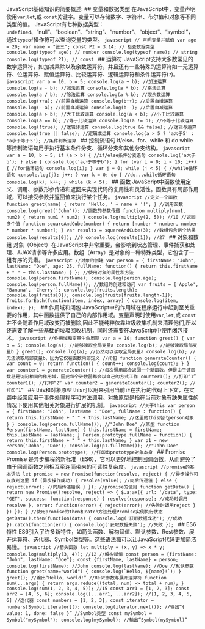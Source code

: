 JavaScript基础知识的简要概述: ## 变量和数据类型 在JavaScript中，变量声明使用`var`,`let`,或 `const`关键字。变量可以存储数字、字符串、布尔值和对象等不同类型的值。 JavaScript有七种数据类型：`undefined`、“null”、“boolean”、“string”、“number”、“object”、“symbol”，通过`typeof`操作符可以查询变量的类型。 ```javascript // 声明变量并赋值 var age = 20; var name = "张三"; const PI = 3.14; // 检查数据类型 console.log(typeof age); // number console.log(typeof name); // string console.log(typeof PI); // const ``` ## 运算符 JavaScript支持大多数常见的数学运算符，如加减乘除以及余数运算符，并且还有一些特殊的运算符如一元运算符、位运算符、赋值运算符、比较运算符、逻辑运算符和条件运算符(`?`)。 ```javascript var a = 10, b = 5; console.log(a + b); //加法运算 console.log(a - b); //减法运算 console.log(a * b); //乘法运算 console.log(a / b); //除法运算 console.log(a % b); //取余数运算 console.log(++a); //前置自增运算 console.log(b++); //后置自增运算 console.log(--a); //前置自减运算 console.log(b--); //后置自减运算 console.log(a > b); //大于比较运算 console.log(a < b); //小于比较运算 console.log(a == b); //等于比较运算 console.log(a != b); //不等于比较运算 console.log(!true); //逻辑非运算 console.log(true && false); //逻辑与运算 console.log(true || false); //逻辑或运算 console.log(a > 5 ? 'a大于5' : 'a小于等于5'); //条件判断运算 ``` ## 控制流语句 if/else、for、while 和 do while 等控制流语句用于执行基本条件分支、循环分支和其他分支结构。 ```javascript var a = 10, b = 5; if (a > b) { //if/else条件分支语句 console.log('a大于b'); } else { console.log('a小于等于b'); } for (var i = 0; i < 10; i++) { //for循环语句 console.log(i); } var j = 0; while (j < 5) { //while循环语句 console.log(j); j++; } var k = 0; do { //do...while循环语句 console.log(k); k++; } while (k < 5); ``` ## 函数 JavaScript中函数使用定义、调用、参数形参传递和返回来实现代码的复用性和灵活性。函数具有局部作用域，可以接受参数并返回值来执行某个任务。 ```javascript //定义一个函数 function greet(name) { return 'Hello, ' + name + '!'; } //调用函数 console.log(greet('John')); //函数的参数传递 function multiply(num1, num2) { return num1 * num2; } console.log(multiply(2, 5)); //10 //返回多个值 function squareAndCube(number) { return [number * number, number * number * number]; } var results = squareAndCube(3); //数组包含两个结果 console.log(results[0]); //9 console.log(results[1]); //27 ``` ## 对象和数组 对象（Object）在JavaScript中非常重要，会影响到状态管理、事件捕获和处理、AJAX请求等许多应用。数组（Array）是对象的一种特殊类型，它包含了一组有序的元素。 ```javascript //对象的创建 var person = { firstName: "John", lastName: "Doe", age: 25, fullName: function() { return this.firstName + " " + this.lastName; } }; //使用对象的属性和方法 console.log(person.firstName); console.log(person.age); console.log(person.fullName()); //数组的创建和访问 var fruits = ['Apple', 'Banana', 'Cherry']; console.log(fruits.length); console.log(fruits[0]); console.log(fruits[fruits.length-1]); fruits.forEach(function(item, index, array) { console.log(item, index); }); ``` ## 作用域和闭包 JavaScript中的作用域在程序运行中起到至关重要的作用，其中函数提供了自己的内部作用域。变量声明时使用`var`,`let`,或 `const`并不会随着作用域改变而被删除,因此不能纯粹依靠垃圾收集机制来清理他们,所以还需要了解一些基础的垃圾回收机制，同时还需要在JavaScript中使用闭包技术。 ```javascript //作用域和变量生命周期 var a = 10; function greet() { var b = 5; console.log(a); //能够读取全局变量a console.log(b); //能够读取局部变量b } greet(); console.log(a); //仍然可以读取全局变量a console.log(b); //无法读取局部变量b，因为它仅在函数内部定义 //闭包 function generateCounter() { var count = 0; return function() { count++; console.log(count); } } var counter1 = generateCounter(); //每次调用都会返回一个新函数，但是由于该函数总是访问相同的作用域，因此每个计数器都会以自己的方式工作 counter1(); //打印“1” counter1(); //打印“2” var counter2 = generateCounter(); counter2(); //打印“1” ``` ## this和对象原型 this可以用来引用当前正在执行的代码上下文，在实践中经常应用于事件处理程序和方法调用。对象原型是指在当前对象有缺失属性的情况下使用其他相关对象进行扩展的机制。 ```javascript //关于this var person = { firstName: "John", lastName : "Doe", fullName : function() { return this.firstName + " " + this.lastName; //这里的this指代person对象 } } console.log(person.fullName()); //"John Doe" //原型 function Person(firstName, lastName) { this.firstName = firstName; this.lastName = lastName; } Person.prototype.fullName = function() { return this.firstName + " " + this.lastName; } var p1 = new Person('John', 'Doe'); console.log(p1.fullName()); //"John Doe" console.log(Person.prototype); //打印出prototype对象本身 ``` ## Promise Promise 是异步编程的新标准（ES6），它可以更好地控制回调函数，从而避免了由于回调函数之间相互牵连而带来的可读性复杂度。 ```javascript //promise的基本语法 let promise = new Promise(function(resolve, reject) { //异步操作可以放到这里 if (异步操作成功) { resolve(value); //向后传递值 } else { reject(error); //向后传递错误 } }); //promise的使用 function getData() { return new Promise((resolve, reject) => { $.ajax({ url: '/data', type: 'GET', success: function(response) { resolve(response); //成功时调用resolve }, error: function(error) { reject(error); //失败时调用reject } }) }); } //使用promise的then和catch方法处理Promise实例执行状态 getData().then(function(data) { console.log('获取数据成功'); //成功 }).catch(function(err) { console.log('获取数据失败'); //失败 }); ``` ## ES6特性 ES6引入了许多新特性，如箭头函数、解构赋值、默认参数、Rest参数、展开运算符、迭代器、Symbol类型等。这些语法糖可以让JavaScript代码更加简洁易懂。 ```javascript //箭头函数 let multiply = (x, y) => x * y; console.log(multiply(3, 4)); //12 //解构赋值 const person = {firstName: "John", lastName: "Doe"}; const {firstName, lastName} = person; console.log(firstName); //John console.log(lastName); //Doe //默认参数 function greet(name="world") { console.log(`Hello, ${name}!`); } greet(); //输出“Hello, world!” //Rest参数与展开运算符 function sum(...args) { return args.reduce((total, num) => total + num); } console.log(sum(1, 2, 3, 4, 5)); //15 const arr1 = [1, 2, 3]; const arr2 = [4, 5, 6]; console.log([...arr1, ...arr2]); //[1, 2, 3, 4, 5, 6] //迭代器 const numbers = [1, 2, 3]; const iterator = numbers[Symbol.iterator](); console.log(iterator.next()); //输出“{ value: 1, done: false }” //Symbol类型 const mySymbol = Symbol("mySymbol"); console.log(mySymbol); //输出“Symbol(mySymbol)” ```